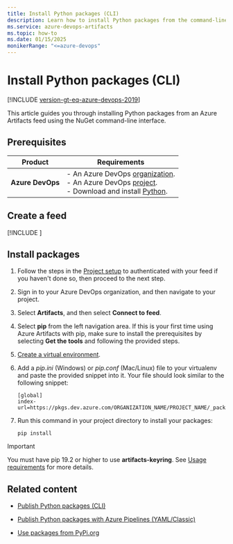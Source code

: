 ```yaml
---
title: Install Python packages (CLI)
description: Learn how to install Python packages from the command-line interface.
ms.service: azure-devops-artifacts
ms.topic: how-to
ms.date: 01/15/2025
monikerRange: "<=azure-devops"
---
```


# Install Python packages (CLI)

[!INCLUDE [version-gt-eq-azure-devops-2019](../../includes/version-gt-eq-2019.md)]

This article guides you through installing Python packages from an Azure Artifacts feed using the NuGet command-line interface.

## Prerequisites

| **Product**        | **Requirements**                                                                                                                                                                                                                                                                                                                        |
|--------------------|-----------------------------------------------------------------------------------------------------------------------------------------------------------------------------------------------------------------------------------------------------------------------------------------------------------------------------------------|
| **Azure DevOps**   | - An Azure DevOps [organization](../../organizations/accounts/create-organization.md).<br>- An Azure DevOps [project](../../organizations/projects/create-project.md).<br> - Download and install [Python](https://www.python.org/downloads/). |

## Create a feed

[!INCLUDE [](../includes/create-feed.md)]

## Install packages

1. Follow the steps in the [Project setup](../python/project-setup-python.md#project-setup) to authenticated with your feed if you haven't done so, then proceed to the next step.

1. Sign in to your Azure DevOps organization, and then navigate to your project.

1. Select **Artifacts**, and then select **Connect to feed**.

1. Select **pip** from the left navigation area. If this is your first time using Azure Artifacts with pip, make sure to install the prerequisites by selecting **Get the tools** and following the provided steps.

1. [Create a virtual environment](https://docs.python.org/3/library/venv.html).

1. Add a *pip.ini* (Windows) or *pip.conf* (Mac/Linux) file to your virtualenv and paste the provided snippet into it. Your file should look similar to the following snippet: 

    ```
    [global]
    index-url=https://pkgs.dev.azure.com/ORGANIZATION_NAME/PROJECT_NAME/_packaging/FEED_NAME/pypi/simple/
    ```

1. Run this command in your project directory to install your packages:

    ```
    pip install
    ```

> [!IMPORTANT]
> You must have pip 19.2 or higher to use **artifacts-keyring**. See [Usage requirements](https://github.com/microsoft/artifacts-keyring#requirements) for more details.

## Related content

- [Publish Python packages (CLI)](python-cli.md)

- [Publish Python packages with Azure Pipelines (YAML/Classic)](../../pipelines/artifacts/pypi.md)

- [Use packages from PyPi.org](../python/use-packages-from-pypi.md)
